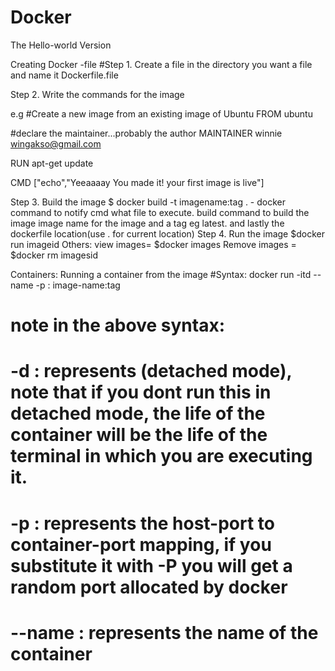 # Docker
The Hello-world Version

Creating Docker -file
#Step 1.
Create a file in the directory you want a file and name it Dockerfile.file

 Step 2. 
Write the commands for the image

e.g
#Create a new image from an existing image of Ubuntu
FROM ubuntu

#declare the maintainer...probably the author
MAINTAINER winnie <wingakso@gmail.com>

RUN apt-get update

CMD ["echo","Yeeaaaay You made it! your first image is live"]

Step 3.
Build the image
	$ docker build -t imagename:tag .
	- docker command to notify cmd what file to execute. build command to build the image
		image name for the image and a tag eg latest. and lastly the dockerfile location(use . for current location)
Step 4.
Run the image
	$docker run imageid
Others:
view images= $docker images
Remove images = $docker rm imagesid

Containers:
Running a container from the image
#Syntax: docker run -itd --name <container-name> -p <host-port>:<port in container> image-name:tag
# note in the above syntax:
# -d : represents (detached mode), note that if you dont run this in detached mode, the life of the container will be the life of the terminal in which you are executing it.
# -p : represents the host-port to container-port mapping, if you substitute it with -P you will get a random port allocated by docker
# --name : represents the name of the container 
